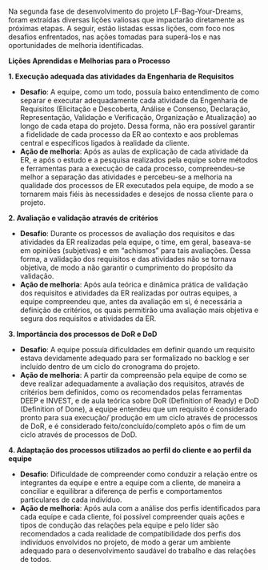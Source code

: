 ####

Na segunda fase de desenvolvimento do projeto LF-Bag-Your-Dreams, foram extraídas diversas lições valiosas que impactarão diretamente as próximas etapas. A seguir, estão listadas essas lições, com foco nos desafios enfrentados, nas ações tomadas para superá-los e nas oportunidades de melhoria identificadas.

**Lições Aprendidas e Melhorias para o Processo**

**1\. Execução adequada das atividades da Engenharia de Requisitos**

- **Desafio**: A equipe, como um todo, possuía baixo entendimento de como separar e executar adequadamente cada atividade da Engenharia de Requisitos (Elicitação e Descoberta, Análise e Consenso, Declaração, Representação, Validação e Verificação, Organização e Atualização) ao longo de cada etapa do projeto. Dessa forma, não era possível garantir a fidelidade de cada processo da ER ao contexto e aos problemas central e específicos ligados à realidade da cliente.
- **Ação de melhoria**: Após as aulas de explicação de cada atividade da ER, e após o estudo e a pesquisa realizados pela equipe sobre métodos e ferramentas para a execução de cada processo, compreendeu-se melhor a separação das atividades e percebeu-se a melhoria na qualidade dos processos de ER executados pela equipe, de modo a se tornarem mais fiéis às necessidades e desejos de nossa cliente para o projeto.

**2\. Avaliação e validação através de critérios**

- **Desafio**: Durante os processos de avaliação dos requisitos e das atividades da ER realizadas pela equipe, o time, em geral, baseava-se em opiniões (subjetivas) e em “achismos” para tais avaliações. Dessa forma, a validação dos requisitos e das atividades não se tornava objetiva, de modo a não garantir o cumprimento do propósito da validação.
- **Ação de melhoria**: Após aula teórica e dinâmica prática de validação dos requisitos e atividades da ER realizadas por outras equipes, a equipe compreendeu que, antes da avaliação em si, é necessária a definição de critérios, os quais permitirão uma avaliação mais objetiva e segura dos requisitos e atividades da ER.

**3\. Importância dos processos de DoR e DoD**

- **Desafio**: A equipe possuía dificuldades em definir quando um requisito estava devidamente adequado para ser formalizado no backlog e ser incluído dentro de um ciclo do cronograma do projeto.
- **Ação de melhoria**: A partir da compreensão pela equipe de como se deve realizar adequadamente a avaliação dos requisitos, através de critérios bem definidos, como os recomendados pelas ferramentas DEEP e INVEST, e de aula teórica sobre DoR (Definition of Ready) e DoD (Definition of Done), a equipe entendeu que um requisito é considerado pronto para sua execução/´produção em um ciclo através de processos de DoR, e é considerado feito/concluído/completo após o fim de um ciclo através de processos de DoD.

**4\. Adaptação dos processos utilizados ao perfil do cliente e ao perfil da equipe**

- **Desafio**: Dificuldade de compreender como conduzir a relação entre os integrantes da equipe e entre a equipe com a cliente, de maneira a conciliar e equilibrar a diferença de perfis e comportamentos particulares de cada indivíduo.
- **Ação de melhoria**: Após aula com a análise dos perfis identificados para cada equipe e cada cliente, foi possível compreender quais ações e tipos de condução das relações pela equipe e pelo líder são recomendados a cada realidade de compatibilidade dos perfis dos indivíduos envolvidos no projeto, de modo a gerar um ambiente adequado para o desenvolvimento saudável do trabalho e das relações de todos.

####